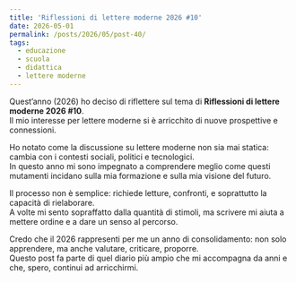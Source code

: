 ```yaml
---
title: 'Riflessioni di lettere moderne 2026 #10'
date: 2026-05-01
permalink: /posts/2026/05/post-40/
tags:
  - educazione
  - scuola
  - didattica
  - lettere moderne
---
```


Quest’anno (2026) ho deciso di riflettere sul tema di **Riflessioni di lettere moderne 2026 #10**.  
Il mio interesse per lettere moderne si è arricchito di nuove prospettive e connessioni.  

Ho notato come la discussione su lettere moderne non sia mai statica: cambia con i contesti sociali, politici e tecnologici.  
In questo anno mi sono impegnato a comprendere meglio come questi mutamenti incidano sulla mia formazione e sulla mia visione del futuro.  

Il processo non è semplice: richiede letture, confronti, e soprattutto la capacità di rielaborare.  
A volte mi sento sopraffatto dalla quantità di stimoli, ma scrivere mi aiuta a mettere ordine e a dare un senso al percorso.  

Credo che il 2026 rappresenti per me un anno di consolidamento: non solo apprendere, ma anche valutare, criticare, proporre.  
Questo post fa parte di quel diario più ampio che mi accompagna da anni e che, spero, continui ad arricchirmi.  

